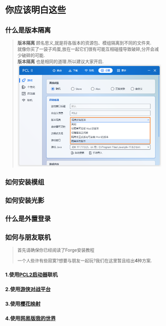 # 你应该明白这些

## 什么是版本隔离  

> **版本隔离** 顾名思义,就是将各版本的资源包、模组隔离到不同的文件夹.  
> 就像你买了一袋子鸡蛋,放在一起它们很有可能互相碰撞导致破碎,分开会减少破碎的可能.  
> **版本隔离** 也是相同的道理.所以建议大家开启.  
> ![2-1-1](./assets/2-1-1.png)

## 如何安装模组

## 如何安装光影

## 什么是外置登录

## 如何与朋友联机

> 首先请确保你已经阅读了Forge安装教程  
> 
> 一个人些许有些寂寞?想要与朋友一起玩?我们在这里暂且给出**4**种方案. 

### 1.使用[PCL2启动器](https://wwx.lanzoum.com/ixJnZ01hkvfa)联机

>

### 2.使用[游侠对战平台](https://pk.ali213.net/) 

>

### 3.使用[樱花映射](https://www.natfrp.com/) 

>

### 4.使用[网易版我的世界](http://mc.163.com/)

>

